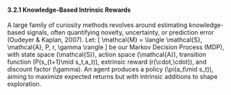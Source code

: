 #### 3.2.1 Knowledge-Based Intrinsic Rewards

A large family of curiosity methods revolves around estimating knowledge-based signals, often quantifying novelty, uncertainty, or prediction error (Oudeyer & Kaplan, 2007). Let:
\[
\mathcal{M} = \langle \mathcal{S}, \mathcal{A}, P, r, \gamma \rangle
\]
be our Markov Decision Process (MDP), with state space \(\mathcal{S}\), action space \(\mathcal{A}\), transition function \(P(s_{t+1}\mid s_t,a_t)\), extrinsic reward \(r(\cdot,\cdot)\), and discount factor \(\gamma\). An agent produces a policy \(\pi(a_t\mid s_t)\), aiming to maximize expected returns but with intrinsic additions to shape exploration.
